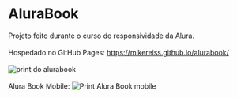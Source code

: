 # AluraBook
Projeto feito durante o curso de responsividade da Alura.
<br>
<br>
Hospedado no GitHub Pages: https://mikereiss.github.io/alurabook/
<br>
<br>
![print do alurabook](https://github.com/mikeReiss/alurabook/assets/100447560/bfaa5f7d-6f64-4b84-89da-9448c801a52e)
<br>
<br>
Alura Book Mobile:
![Print Alura Book mobile](https://github.com/mikeReiss/alurabook/assets/100447560/559213dc-7b70-47e9-aa53-81ce847fe593)
